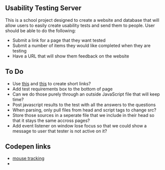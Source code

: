 ## Usability Testing Server
This is a school project designed to create a website and database that will allow users to easily create usability tests and send them to people.
User should be able to do the following:

* Submit a link for a page that they want tested
* Submit a number of items they would like completed when they are testing
* Have a URL that will show them feedback on the website

## To Do

* Use [this](https://github.com/ogt/valid-url) and [this](https://github.com/dylang/shortid) to create short links?
* Add test requirements box to the bottom of page
* Can we do those purely through an outside JavaScript file that will keep time?
* Post javascript results to the test with all the answers to the questions
* When parsing, only pull files from head and script tags to change src?
* Store those sources in a seperate file that we include in their head so that it stays the same accross pages?
* Add event listener on window lose focus so that we could show a message to user that tester is not active on it?

## Codepen links

* [mouse tracking](https://codepen.io/riderjensen/pen/xaRNEy)
* 


